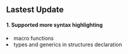 ## Lastest Update
#### 1. Supported more syntax highlighting
<li>macro functions</li>
<li>types and generics in structures declaration</li>